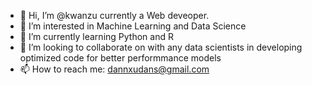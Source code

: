 - 👋 Hi, I’m @kwanzu currently a Web deveoper.
- 👀 I’m interested in Machine Learning and Data Science
- 🌱 I’m currently learning Python and R 
- 💞️ I’m looking to collaborate on with any data scientists 
      in developing optimized code for better performmance models
- 📫 How to reach me: dannxudans@gmail.com

<!---
kwanzu/kwanzu is a ✨ special ✨ repository because its `README.md` (this file) appears on your GitHub profile.
You can click the Preview link to take a look at your changes.
--->
